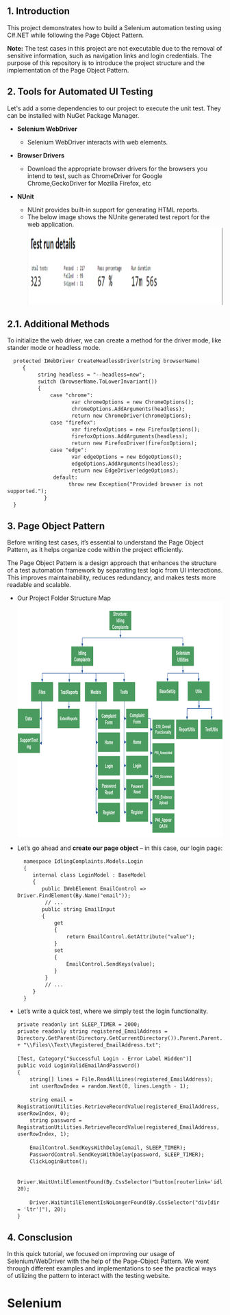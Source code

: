 ## 1. Introduction
<p>This project demonstrates how to build a Selenium automation testing using C#.NET while following the Page Object Pattern.</p>
<p><strong>Note:</strong> The test cases in this project are not executable due to the removal of sensitive information, such as navigation links and login credentials. The purpose of this repository is to introduce the project structure and the implementation of the Page Object Pattern.</p>


## 2. Tools for Automated UI Testing

<p>Let's add a some dependencies to our project to execute the unit test. They can be installed with NuGet Package Manager.</p>

* <strong>Selenium WebDriver</strong>
    * Selenium WebDriver interacts with web elements.

* <strong>Browser Drivers</strong>
    * Download the appropriate browser drivers for the browsers you intend to test, such as ChromeDriver for Google Chrome,GeckoDriver for Mozilla Firefox, etc

* <strong>NUnit</strong>
    * NUnit provides built-in support for generating HTML reports.
    * The below image shows the NUnite generated test report for the web application.
      <img height="180" src="https://github.com/Tiffany678/Selenium/blob/main/IdlingComplaintTest3/Files/Images/ReadmeImage/Report.png" alt="Get request" width="500"/>


## 2.1. Additional Methods

<p>To initialize the web driver, we can create a method for the driver mode, like stander mode or headless mode.</p>

  ``` 
    protected IWebDriver CreateHeadlessDriver(string browserName)
       {
            string headless = "--headless=new";
            switch (browserName.ToLowerInvariant())
            {
                case "chrome":
                       var chromeOptions = new ChromeOptions();
                       chromeOptions.AddArguments(headless);
                       return new ChromeDriver(chromeOptions);
                case "firefox":
                       var firefoxOptions = new FirefoxOptions();
                       firefoxOptions.AddArguments(headless);
                       return new FirefoxDriver(firefoxOptions);
                case "edge":
                       var edgeOptions = new EdgeOptions();
                       edgeOptions.AddArguments(headless);
                       return new EdgeDriver(edgeOptions);
                 default:
                      throw new Exception("Provided browser is not supported.");
              }
    }
  ```


## 3. Page Object Pattern

<p>Before writing test cases, it’s essential to understand the Page Object Pattern, as it helps organize code within the project efficiently.</p>
<p>The Page Object Pattern is a design approach that enhances the structure of a test automation framework by separating test logic from UI interactions. This improves maintainability, reduces redundancy, and makes tests more readable and scalable.</p>

* Our Project Folder Structure Map <br/>
  <img height="550" src="https://github.com/Tiffany678/Selenium/blob/main/IdlingComplaintTest3/Files/Images/ReadmeImage/ProjectStructure.png" alt="Get request" width="650"/>

* Let’s go ahead and <b>create our page object</b> – in this case, our login page:
  ``` 
    namespace IdlingComplaints.Models.Login
    {
       internal class LoginModel : BaseModel
       {
          public IWebElement EmailControl => Driver.FindElement(By.Name("email"));
           // ...
          public string EmailInput
          {
              get
              {
                  return EmailControl.GetAttribute("value");
              }
              set
              {
                  EmailControl.SendKeys(value);
              }
           }
           // ...
       }
    }
  ```

* Let’s write a quick test, where we simply test the login functionality.
    ```
    private readonly int SLEEP_TIMER = 2000;
    private readonly string registered_EmailAddress = Directory.GetParent(Directory.GetCurrentDirectory()).Parent.Parent.FullName + "\\Files\\Text\\Registered_EmailAddress.txt";

    [Test, Category("Successful Login - Error Label Hidden")]
    public void LoginValidEmailAndPassword()
    {
        string[] lines = File.ReadAllLines(registered_EmailAddress);
        int userRowIndex = random.Next(0, lines.Length - 1);

        string email = RegistrationUtilities.RetrieveRecordValue(registered_EmailAddress, userRowIndex, 0);
        string password = RegistrationUtilities.RetrieveRecordValue(registered_EmailAddress, userRowIndex, 1);

        EmailControl.SendKeysWithDelay(email, SLEEP_TIMER);
        PasswordControl.SendKeysWithDelay(password, SLEEP_TIMER);
        ClickLoginButton();

        Driver.WaitUntilElementFound(By.CssSelector("button[routerlink='idlingcomplaint/new']"), 20);
      
        Driver.WaitUntilElementIsNoLongerFound(By.CssSelector("div[dir = 'ltr']"), 20);
    }
    ```

## 4. Consclusion

In this quick tutorial, we focused on improving our usage of Selenium/WebDriver with the help of the Page-Object Pattern. We went through different examples and implementations to see the practical ways of utilizing the pattern to interact with the testing website.
# Selenium
